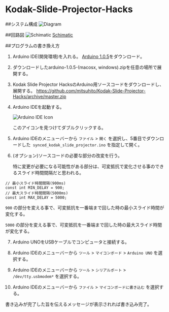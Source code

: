 Kodak-Slide-Projector-Hacks
===========================
##システム構成
   ![Diagram](https://raw.github.com/mitsuhito/Kodak-Slide-Projector-Hacks/master/synced_kodak_slide_projector_diagram.jpg)

##回路図
   ![Schimatic](https://raw.github.com/mitsuhito/Kodak-Slide-Projector-Hacks/master/schimatic.jpg)
   [Schimatic](https://github.com/mitsuhito/Kodak-Slide-Projector-Hacks/blob/master/schimatic.pdf)

##プログラムの書き換え方
1. Arduino IDE(開発環境)を入れる。
   [Arduino 1.0.5](http://arduino.cc/en/Main/Software#toc2)をダウンロード。

2. ダウンロードしたarduino-1.0.5-(macosx, windows).zipを任意の場所で展開する。

3. Kodak Slide Projector HacksのArduino用ソースコードをダウンロードし、展開する。
   https://github.com/mitsuhito/Kodak-Slide-Projector-Hacks/archive/master.zip

4. Arduino IDEを起動する。
   
   ![Arduino IDE Icon](https://raw.github.com/mitsuhito/Kodak-Slide-Projector-Hacks/master/arduino_ied.jpg)
   
   このアイコンを見つけてダブルクリックする。

5. Arduino IDEのメニューバーから ```ファイル``` > ```開く``` を選択し、5番目でダウンロードした``` synced_kodak_slide_projector.ino``` を指定して開く。

6. (オプション)ソースコードの必要な部分の改変を行う。

   特に変更が必要になる可能性がある部分は、可変抵抗で変化させる事のできるスライド時間間隔だと思われる。

  ```
// 最小スライド時間間隔(900ms)
const int MIN_DELAY = 900;
// 最大スライド時間間隔(5000ms)
const int MAX_DELAY = 5000;
  ```
   
   ```900``` の部分を変える事で、可変抵抗を一番端まで回した時の最小スライド時間が変化する。
   
   ```5000``` の部分を変える事で、可変抵抗を一番端まで回した時の最大スライド時間が変化する。
   
7. Arduino UNOをUSBケーブルでコンピュータと接続する。

8. Arduino IDEのメニューバーから ```ツール``` > ```マイコンボード``` > ```Arduino UNO``` を選択する。

9. Arduino IDEのメニューバーから ```ツール``` > ```シリアルポート``` > ```/dev/tty.usbmodem*``` を選択する。

10. Arduino IDEのメニューバーから ```ファイル``` > ```マイコンボードに書き込む``` を選択する。
   
   書き込みが完了した旨を伝えるメッセージが表示されれば書き込み完了。
